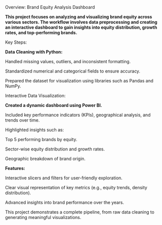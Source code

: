 Overview: Brand Equity Analysis Dashboard

**This project focuses on analyzing and visualizing brand equity across various sectors. The workflow involves data preprocessing and creating an interactive dashboard to gain insights into equity distribution, growth rates, and top-performing brands.**

Key Steps:

**Data Cleaning with Python:**

Handled missing values, outliers, and inconsistent formatting.

Standardized numerical and categorical fields to ensure accuracy.

Prepared the dataset for visualization using libraries such as Pandas and NumPy.

Interactive Data Visualization:

**Created a dynamic dashboard using Power BI.**

Included key performance indicators (KPIs), geographical analysis, and trends over time.

Highlighted insights such as:

Top 5 performing brands by equity.

Sector-wise equity distribution and growth rates.

Geographic breakdown of brand origin.

**Features:**

Interactive slicers and filters for user-friendly exploration.

Clear visual representation of key metrics (e.g., equity trends, density distribution).

Advanced insights into brand performance over the years.

This project demonstrates a complete pipeline, from raw data cleaning to generating meaningful visualizations.
